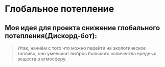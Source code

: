 # Глобальное потепление

## Моя идея для проекта снижение глобального потепления(Дискорд-бот):
> Итак, начнём с того что можно перейти на экологическое топливо, оно уменьшит выброс большого количества вредных веществ в атмосферу.
